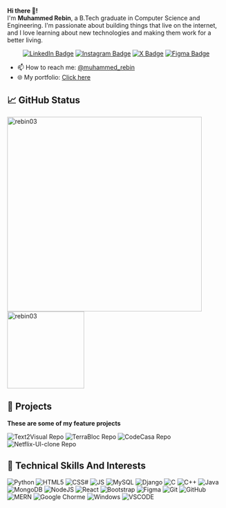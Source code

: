 
**Hi there 👋!** \
I'm **Muhammed Rebin**, a B.Tech graduate in Computer Science and Engineering. I'm passionate about building things that live on the internet, and I love learning about new technologies and making them work for a better living.

<div align="center">
<!-- 
![](https://github.com/rebin03/rebin03/blob/main/assets/intro.gif)
-->

[![LinkedIn Badge](https://img.shields.io/badge/LinkedIn-0077B5?style=for-the-badge&logo=linkedin&logoColor=white)](https://www.linkedin.com/in/muhammedrebin/)
[![Instagram Badge](https://img.shields.io/badge/Instagram-E4405F?style=for-the-badge&logo=instagram&logoColor=white)](https://www.instagram.com/iam.rebiin/)
[![X Badge](https://img.shields.io/badge/Twitter-1DA1F2?style=for-the-badge&logo=twitter&logoColor=white)](https://x.com/iam_rbn)
[![Figma Badge](https://img.shields.io/badge/Figma-F24E1E?style=for-the-badge&logo=figma&logoColor=white)](https://www.figma.com/@muhammedrebin)

</div>

- 📫 How to reach me: <a href='https://www.linkedin.com/in/muhammedrebin/' target="_blank">@muhammed_rebin</a>
- 🌐 My portfolio: <a href='https://muhammedrebin.vercel.app/' target="_blank">Click here</a>


## 📈 GitHub Status

<div align="left">

<!-- [![Top Langs](https://github-readme-stats.vercel.app/api/top-langs/?username=rebin03&layout=compact&theme=tokyonight)](https://github.com/rebin03) -->
<!-- ![Rebin's GitHub stats](https://github-readme-stats.vercel.app/api?username=rebin03&show_icons=true&theme=default) -->
<picture>
  <source srcset="https://github-readme-streak-stats.herokuapp.com/?user=rebin03&theme=react&hide_border=true&bg_color=0D1117" media="(prefers-color-scheme: dark)"/>
  <source srcset="https://github-readme-streak-stats.herokuapp.com/?user=rebin03&theme=default&hide_border=false" media="(prefers-color-scheme: light)" />
  <img align="center" width="450" src="https://github-readme-streak-stats.herokuapp.com/?user=rebin03&theme=default&hide_border=true" alt="rebin03" />
</picture>
<picture>
  <source srcset="https://github-readme-stats.vercel.app/api/top-langs?username=rebin03&layout=compact&hide_border=true&theme=react" media="(prefers-color-scheme: dark)" />
  <source srcset="https://github-readme-stats.vercel.app/api/top-langs?username=rebin03&layout=compact&hide_border=false&theme=default" media="(prefers-color-scheme: light)" />
  <img align="center" height="178" src="https://github-readme-stats.vercel.app/api/top-langs?username=rebin03&layout=compact&hide_border=true&theme=default" alt="rebin03" />
</picture>

<!--[![Rebin's wakatime stats](https://github-readme-streak-stats.herokuapp.com/?user=rebin03&theme=react&hide_border=true&bg_color=0D1117)](https://wakatime.com/@rebin03) -->

<!-- ![contribution graph](https://github-readme-activity-graph.vercel.app/graph?username=rebin03&theme=xcode) -->

</div>

## 💼 Projects
**These are some of my feature projects**

<picture>
  <source srcset="https://github-readme-stats.vercel.app/api/pin/?username=rebin03&repo=Text2Visual&show_owner=true&theme=react&hide_border=true" media="(prefers-color-scheme: dark)" />
  <source srcset="https://github-readme-stats.vercel.app/api/pin/?username=rebin03&repo=Text2Visual&show_owner=true&theme=default&hide_border=false" media="(prefers-color-scheme: light)" />
  <img src="https://github-readme-stats.vercel.app/api/pin/?username=rebin03&repo=Text2Visual&show_owner=true&theme=default&hide_border=true" alt="Text2Visual Repo" />
</picture>

<picture>
  <source srcset="https://github-readme-stats.vercel.app/api/pin/?username=rebin03&repo=TerraBloc&show_owner=true&theme=react&hide_border=true" media="(prefers-color-scheme: dark)" />
  <source srcset="https://github-readme-stats.vercel.app/api/pin/?username=rebin03&repo=TerraBloc&show_owner=true&theme=default&hide_border=false" media="(prefers-color-scheme: light)" />
  <img src="https://github-readme-stats.vercel.app/api/pin/?username=rebin03&repo=TerraBloc&show_owner=true&theme=default&hide_border=true" alt="TerraBloc Repo" />
</picture>

<picture>
  <source srcset="https://github-readme-stats.vercel.app/api/pin/?username=rebin03&repo=CodeCasa&show_owner=true&theme=react&hide_border=true" media="(prefers-color-scheme: dark)" />
  <source srcset="https://github-readme-stats.vercel.app/api/pin/?username=rebin03&repo=CodeCasa&show_owner=true&theme=default&hide_border=false" media="(prefers-color-scheme: light)" />
  <img src="https://github-readme-stats.vercel.app/api/pin/?username=rebin03&repo=CodeCasa&show_owner=true&theme=default&hide_border=true" alt="CodeCasa Repo" />
</picture>

<picture>
  <source srcset="https://github-readme-stats.vercel.app/api/pin/?username=rebin03&repo=Netflix-UI-clone&show_owner=true&theme=react&hide_border=true" media="(prefers-color-scheme: dark)" />
  <source srcset="https://github-readme-stats.vercel.app/api/pin/?username=rebin03&repo=Netflix-UI-clone&show_owner=true&theme=default&hide_border=false" media="(prefers-color-scheme: light)" />
  <img src="https://github-readme-stats.vercel.app/api/pin/?username=rebin03&repo=Netflix-UI-clone&show_owner=true&theme=default&hide_border=true" alt="Netflix-UI-clone Repo" />
</picture>



## 🧠 Technical Skills And Interests
![Python](https://img.shields.io/badge/Python-FFD43B?style=for-the-badge&logo=python&logoColor=darkgreen)
![HTML5](https://img.shields.io/badge/HTML5-E34F26?style=for-the-badge&logo=html5&logoColor=white)
![CSS#](https://img.shields.io/badge/CSS3-1572B6?style=for-the-badge&logo=css3&logoColor=white)
![JS](https://img.shields.io/badge/JavaScript-323330?style=for-the-badge&logo=javascript&logoColor=F7DF1E)
![MySQL](https://img.shields.io/badge/MySQL-00000F?style=for-the-badge&logo=mysql&logoColor=white)
![Django](https://img.shields.io/badge/Django-092E20?style=for-the-badge&logo=django&logoColor=green)
![C](https://img.shields.io/badge/C-00599C?style=for-the-badge&logo=c&logoColor=white)
![C++](https://img.shields.io/badge/C%2B%2B-00599C?style=for-the-badge&logo=c%2B%2B&logoColor=white)
![Java](https://img.shields.io/badge/Java-ED8B00?style=for-the-badge&logo=java&logoColor=white)
![MongoDB](https://img.shields.io/badge/MongoDB-4EA94B?style=for-the-badge&logo=mongodb&logoColor=white)
![NodeJS](https://img.shields.io/badge/Node.js-339933?style=for-the-badge&logo=nodedotjs&logoColor=white)
![React](https://img.shields.io/badge/React-20232A?style=for-the-badge&logo=react&logoColor=61DAFBn)
![Bootstrap](https://img.shields.io/badge/Bootstrap-563D7C?style=for-the-badge&logo=bootstrap&logoColor=white)
![Figma](https://img.shields.io/badge/Figma-F24E1E?style=for-the-badge&logo=figma&logoColor=white)
![Git](https://img.shields.io/badge/Git-F05032?style=for-the-badge&logo=git&logoColor=white)
![GitHub](https://img.shields.io/badge/GitHub-181717?style=for-the-badge&logo=github&logoColor=white)
![MERN](https://img.shields.io/badge/MERN-61DAFB?style=for-the-badge&logo=mongodb&logoColor=white&labelColor=20232A)
![Google Chorme](https://img.shields.io/badge/Google_Chrome-F27E1E?style=for-the-badge&logo=google-chrome&logoColor=white)
![Windows](https://img.shields.io/badge/Windows-0058D6?style=for-the-badge&logo=windows&logoColor=white)
![VSCODE](https://img.shields.io/badge/Visual_Studio_Code-0078D4?style=for-the-badge&logo=visual%20studio%20code&logoColor=white)
<!-- ![Web3](https://img.shields.io/badge/Web3-F16722?style=for-the-badge&logo=web3.js&logoColor=white)
![Blockchain](https://img.shields.io/badge/Blockchain-121D33?style=for-the-badge&logo=blockchain.com&logoColor=white) -->

<!--
## 🏆 GitHub Trophies
<div align="center">
  
![GitHub Trophies](https://github-profile-trophy.vercel.app/?username=rebin03&theme=onedark)

</div>
-->

<!-- ## 💻 Coding Time
[![Rebin's wakatime stats](https://github-readme-stats.vercel.app/api/wakatime?username=rebin03)](https://wakatime.com/@rebin03) -->
